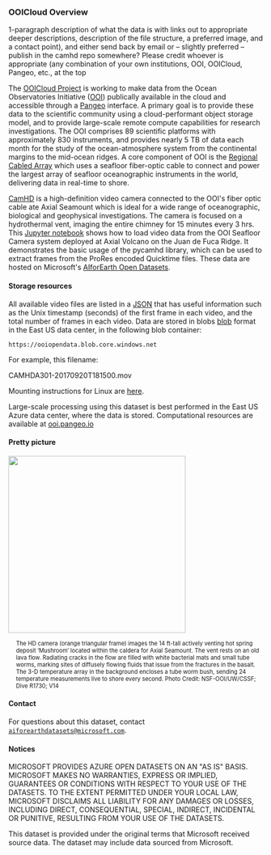 ### OOICloud Overview

1-paragraph description of what the data is with links out to appropriate deeper descriptions, description of the file structure, a preferred image, and a contact point), and either send back by email or – slightly preferred – publish in the camhd repo somewhere?  Please credit whoever is appropriate (any combination of your own institutions, OOI, OOICloud, Pangeo, etc., at the top

The [OOICloud Project](https://github.com/ooicloud) is working to make data from the Ocean Observatories Initiative ([OOI](https://oceanobservatories.org)) publically available in the cloud and accessible through a [Pangeo](http://pangeo.io/) interface. A primary goal is to provide these data to the scientific community using a cloud-performant object storage model, and to provide large-scale remote compute capabilities for research investigations. The OOI comprises 89 scientific platforms with approximately 830 instruments, and provides nearly 5 TB of data each month for the study of the ocean-atmosphere system from the continental margins to the mid-ocean ridges. A core component of OOI is the [Regional Cabled Array](https://oceanobservatories.org/regional-cabled-array/) which uses a seafloor fiber-optic cable to connect and power the largest array of seafloor oceanographic instruments in the world, delivering data in real-time to shore. 

[CamHD](https://oceanobservatories.org/instrument-class/camhd/) is a high-definition video camera connected to the OOI's fiber optic cable ate Axial Seamount which is ideal for a wide range of oceanographic, biological and geophysical investigations. The camera is focused on a hydrothermal vent, imaging the entire chimney for 15 minutes every 3 hrs. This [Jupyter notebook](https://github.com/ooicloud/ooi-pangeo/blob/master/notebooks/camhd/ooi_camhd_azure.ipynb) shows how to load video data from the OOI Seafloor Camera system deployed at Axial Volcano on the Juan de Fuca Ridge. It demonstrates the basic usage of the pycamhd library, which can be used to extract frames from the ProRes encoded Quicktime files. These data are hosted on Microsoft's [AIforEarth Open Datasets](https://azure.microsoft.com/en-us/services/open-datasets/).


#### Storage resources 

All available video files are listed in a [JSON](https://ooiopendata.blob.core.windows.net/camhd/dbcamhd.json) that has useful information such as the Unix timestamp (seconds) of the first frame in each video, and the total number of frames in each video.  Data are stored in blobs [blob](https://ooiopendata.blob.core.windows.net) format in the East US data center, in the following blob container:

`https://ooiopendata.blob.core.windows.net`

For example, this filename:

CAMHDA301-20170920T181500.mov

Mounting instructions for Linux are [here](https://docs.microsoft.com/en-us/azure/storage/blobs/storage-how-to-mount-container-linux).

Large-scale processing using this dataset is best performed in the East US Azure data center, where the data is stored. Computational resources are available at [ooi.pangeo.io](https://ooi.pangeo.io/)


#### Pretty picture

<img src="https://oceanobservatories.org/wp-content/uploads/2016/01/HD_Camera_Thermisor_OSMO.jpg" width=350px;><br/>

<p style="font-size:80%;margin-left:15px;">The HD camera (orange triangular frame) images the 14 ft-tall actively venting hot spring deposit ‘Mushroom’ located within the caldera for Axial Seamount. The vent rests on an old lava flow. Radiating cracks in the flow are filled with white bacterial mats and small tube worms, marking sites of diffusely flowing fluids that issue from the fractures in the basalt. The 3-D temperature array in the background encloses a tube worm bush, sending 24 temperature measurements live to shore every second. Photo Credit: NSF-OOI/UW/CSSF; Dive R1730; V14 </p>


#### Contact

For questions about this dataset, contact [`aiforearthdatasets@microsoft.com`](mailto:aiforearthdatasets@microsoft.com?subject=ghe%20question).


#### Notices

MICROSOFT PROVIDES AZURE OPEN DATASETS ON AN "AS IS" BASIS. MICROSOFT MAKES NO WARRANTIES, EXPRESS OR IMPLIED, GUARANTEES OR CONDITIONS WITH RESPECT TO YOUR USE OF THE DATASETS. TO THE EXTENT PERMITTED UNDER YOUR LOCAL LAW, MICROSOFT DISCLAIMS ALL LIABILITY FOR ANY DAMAGES OR LOSSES, INCLUDING DIRECT, CONSEQUENTIAL, SPECIAL, INDIRECT, INCIDENTAL OR PUNITIVE, RESULTING FROM YOUR USE OF THE DATASETS. 

This dataset is provided under the original terms that Microsoft received source data. The dataset may include data sourced from Microsoft.
